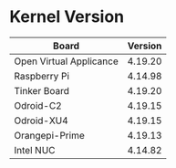 
# Kernel Version

| Board | Version |
|-------|---------|
| Open Virtual Applicance | 4.19.20 |
| Raspberry Pi | 4.14.98 |
| Tinker Board | 4.19.20 |
| Odroid-C2 | 4.19.15 |
| Odroid-XU4 | 4.19.15 |
| Orangepi-Prime | 4.19.13 |
| Intel NUC | 4.14.82 |
